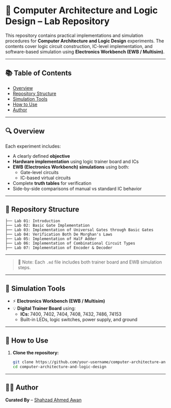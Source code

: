 # 🧠 Computer Architecture and Logic Design – Lab Repository

This repository contains practical implementations and simulation procedures for **Computer Architecture and Logic Design** experiments. The contents cover logic circuit construction, IC-level implementation, and software-based simulation using **Electronics Workbench (EWB / Multisim)**.

---

## 📚 Table of Contents

- [Overview](#-overview)
- [Repository Structure](#-repository-structure)
- [Simulation Tools](#-simulation-tools)
- [How to Use](#-how-to-use)
- [Author](#-author)

---

## 🔍 Overview

Each experiment includes:

- A clearly defined **objective**
- **Hardware implementation** using logic trainer board and ICs
- **EWB (Electronics Workbench) simulations** using both:
  - Gate-level circuits
  - IC-based virtual circuits
- Complete **truth tables** for verification
- Side-by-side comparisons of manual vs standard IC behavior

---

## 📁 Repository Structure

```
├── Lab 01: Introduction
├── Lab 02: Basic Gate Implementation 
├── Lab 03: Implementation of Universal Gates through Basic Gates
├── Lab 04: Verification Both De Morghan's Laws
├── Lab 05: Implementation of HalF Adder
├── Lab 06: Implementation of Combinational Circuit Types
├── Lab 07: Implementation of Encoder & Decoder
```

---


> 📝 Note: Each `.md` file includes both trainer board and EWB simulation steps.

---

## 🧰 Simulation Tools

- ⚡ **Electronics Workbench (EWB / Multisim)**
- 💡 **Digital Trainer Board** using:
  - **ICs:** 7400, 7402, 7404, 7408, 7432, 7486, 74153
  - Built-in LEDs, logic switches, power supply, and ground

---

## 🚀 How to Use

1. **Clone the repository:**
   ```bash
   git clone https://github.com/your-username/computer-architecture-and-logic-design.git
   cd computer-architecture-and-logic-design
   ```

---

## 🧑‍💻 Author

**Curated By** – [Shahzad Ahmed Awan](https://github.com/Shahzad-Ahmed-Awan)
